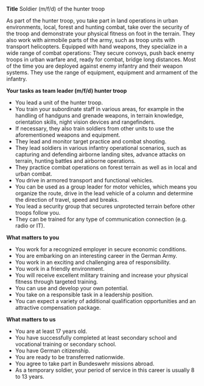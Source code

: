 **Title**
Soldier (m/f/d) of the hunter troop

As part of the hunter troop, you take part in land operations in urban environments, local, forest and hunting combat, take over the security of the troop and demonstrate your physical fitness on foot in the terrain. They also work with airmobile parts of the army, such as troop units with transport helicopters. Equipped with hand weapons, they specialize in a wide range of combat operations: They secure convoys, push back enemy troops in urban warfare and, ready for combat, bridge long distances. Most of the time you are deployed against enemy infantry and their weapon systems. They use the range of equipment, equipment and armament of the infantry.

**Your tasks as team leader (m/f/d) hunter troop**

-	You lead a unit of the hunter troop.
-	You train your subordinate staff in various areas, for example in the handling of handguns and grenade weapons, in terrain knowledge, orientation skills, night vision devices and rangefinders.
-	If necessary, they also train soldiers from other units to use the aforementioned weapons and equipment.
-	They lead and monitor target practice and combat shooting.
-	They lead soldiers in various infantry operational scenarios, such as capturing and defending airborne landing sites, advance attacks on terrain, hunting battles and airborne operations.
-	They practice combat operations on forest terrain as well as in local and urban combat.
-	You drive in armored transport and functional vehicles.
-	You can be used as a group leader for motor vehicles, which means you organize the route, drive in the lead vehicle of a column and determine the direction of travel, speed and breaks.
-	You lead a security group that secures unprotected terrain before other troops follow you.
-	They can be trained for any type of communication connection (e.g. radio or IT).

**What matters to you**

-	You work for a recognized employer in secure economic conditions.
-	You are embarking on an interesting career in the German Army.
-	You work in an exciting and challenging area of responsibility.
-	You work in a friendly environment.
-	You will receive excellent military training and increase your physical fitness through targeted training.
-	You can use and develop your own potential.
-	You take on a responsible task in a leadership position.
-	You can expect a variety of additional qualification opportunities and an attractive compensation package.

**What matters to us**

-	You are at least 17 years old.
-	You have successfully completed at least secondary school and vocational training or secondary school.
-	You have German citizenship.
-	You are ready to be transferred nationwide.
-	You agree to take part in Bundeswehr missions abroad.
-	As a temporary soldier, your period of service in this career is usually 8 to 13 years.
